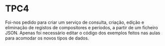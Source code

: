 # TPC4

Foi-nos pedido para criar um serviço de consulta, criação, edição e eliminação de registos de compositores e períodos, a partir de um ficheiro JSON. Apenas foi necessário editar o código dos exemplos feitos nas aulas para acomodar os novos tipos de dados.